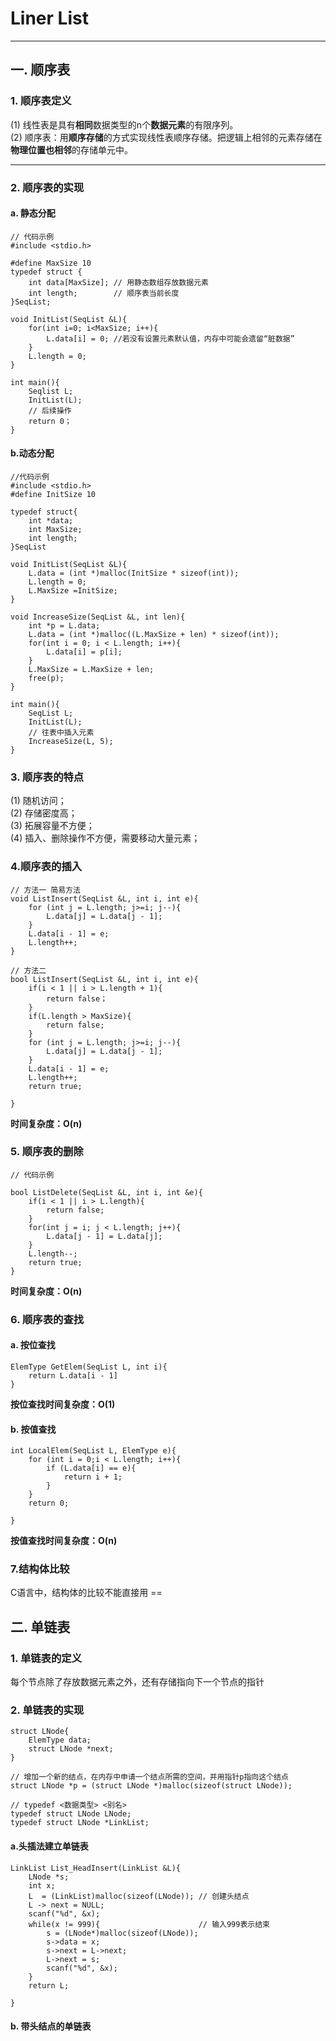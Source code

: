 # **Liner List**
***
## 一. 顺序表
### 1. 顺序表定义
(1) 线性表是具有**相同**数据类型的n个**数据元素**的有限序列。\
(2) 顺序表：用**顺序存储**的方式实现线性表顺序存储。把逻辑上相邻的元素存储在**物理位置也相邻**的存储单元中。
****
### 2. 顺序表的实现
#### a. 静态分配
```
// 代码示例
#include <stdio.h>

#define MaxSize 10
typedef struct {
    int data[MaxSize]; // 用静态数组存放数据元素
    int length;        // 顺序表当前长度
}SeqList;

void InitList(SeqList &L){
    for(int i=0; i<MaxSize; i++){
        L.data[i] = 0; //若没有设置元素默认值，内存中可能会遗留“脏数据”
    }
    L.length = 0;
}

int main(){
    Seqlist L;
    InitList(L);
    // 后续操作
    return 0；
}
```

#### b.动态分配
```
//代码示例
#include <stdio.h>
#define InitSize 10

typedef struct{
    int *data;
    int MaxSize;
    int length;
}SeqList

void InitList(SeqList &L){
    L.data = (int *)malloc(InitSize * sizeof(int));
    L.length = 0;
    L.MaxSize =InitSize;
}

void IncreaseSize(SeqList &L, int len){
    int *p = L.data;
    L.data = (int *)malloc((L.MaxSize + len) * sizeof(int));
    for(int i = 0; i < L.length; i++){
        L.data[i] = p[i];
    }
    L.MaxSize = L.MaxSize + len;
    free(p);
}

int main(){
    SeqList L;
    InitList(L);
    // 往表中插入元素
    IncreaseSize(L, 5);
}
```

### 3. 顺序表的特点
(1) 随机访问；\
(2) 存储密度高；\
(3) 拓展容量不方便；\
(4) 插入、删除操作不方便，需要移动大量元素；

### 4.顺序表的插入
```
// 方法一 简易方法
void ListInsert(SeqList &L, int i, int e){
    for (int j = L.length; j>=i; j--){
        L.data[j] = L.data[j - 1];
    }
    L.data[i - 1] = e;
    L.length++;
}

// 方法二
bool ListInsert(SeqList &L, int i, int e){
    if(i < 1 || i > L.length + 1){
        return false；
    }
    if(L.length > MaxSize){
        return false;
    }
    for (int j = L.length; j>=i; j--){
        L.data[j] = L.data[j - 1];
    }
    L.data[i - 1] = e;
    L.length++;
    return true;

}
```
**时间复杂度：O(n)**

### 5. 顺序表的删除
```
// 代码示例

bool ListDelete(SeqList &L, int i, int &e){
    if(i < 1 || i > L.length){
        return false;
    }
    for(int j = i; j < L.length; j++){
        L.data[j - 1] = L.data[j];
    }
    L.length--;
    return true;
}
```
**时间复杂度：O(n)**

### 6. 顺序表的查找
#### a. 按位查找
```
ElemType GetElem(SeqList L, int i){
    return L.data[i - 1]
}
```
**按位查找时间复杂度：O(1)**

#### b. 按值查找
```
int LocalElem(SeqList L, ElemType e){
    for (int i = 0;i < L.length; i++){
        if (L.data[i] == e){
            return i + 1;
        }
    }
    return 0;

}
```

**按值查找时间复杂度：O(n)**

### 7.结构体比较
 C语言中，结构体的比较不能直接用 == 


## 二. 单链表

### 1. 单链表的定义 
每个节点除了存放数据元素之外，还有存储指向下一个节点的指针

### 2. 单链表的实现
```
struct LNode{
    ElemType data;
    struct LNode *next;
}

// 增加一个新的结点，在内存中申请一个结点所需的空间，并用指针p指向这个结点
struct LNode *p = (struct LNode *)malloc(sizeof(struct LNode));

// typedef <数据类型> <别名>
typedef struct LNode LNode;
typedef struct LNode *LinkList;
```

#### a.头插法建立单链表
```
LinkList List_HeadInsert(LinkList &L){
    LNode *s;
    int x;
    L  = (LinkList)malloc(sizeof(LNode)); // 创建头结点
    L -> next = NULL;
    scanf("%d", &x);
    while(x != 999){                      // 输入999表示结束
        s = (LNode*)malloc(sizeof(LNode));
        s->data = x;
        s->next = L->next;
        L->next = s;
        scanf("%d", &x);
    }
    return L;

} 
```
#### b. 带头结点的单链表
